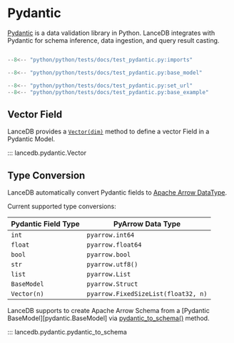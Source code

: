 # Pydantic

[Pydantic](https://docs.pydantic.dev/latest/) is a data validation library in Python.
LanceDB integrates with Pydantic for schema inference, data ingestion, and query result casting.



```python

--8<-- "python/python/tests/docs/test_pydantic.py:imports"

--8<-- "python/python/tests/docs/test_pydantic.py:base_model"

--8<-- "python/python/tests/docs/test_pydantic.py:set_url"
--8<-- "python/python/tests/docs/test_pydantic.py:base_example"
```


## Vector Field

LanceDB provides a [`Vector(dim)`](python.md#lancedb.pydantic.Vector) method to define a
vector Field in a Pydantic Model.

::: lancedb.pydantic.Vector

## Type Conversion

LanceDB automatically convert Pydantic fields to
[Apache Arrow DataType](https://arrow.apache.org/docs/python/generated/pyarrow.DataType.html#pyarrow.DataType).

Current supported type conversions:

| Pydantic Field Type | PyArrow Data Type |
| ------------------- | ----------------- |
| `int`               | `pyarrow.int64`   |
| `float`              | `pyarrow.float64`  |
| `bool`              | `pyarrow.bool`    |
| `str`               | `pyarrow.utf8()`    |
| `list`              | `pyarrow.List`    |
| `BaseModel`         | `pyarrow.Struct`    |
| `Vector(n)`         | `pyarrow.FixedSizeList(float32, n)` |

LanceDB supports to create Apache Arrow Schema from a
[Pydantic BaseModel][pydantic.BaseModel]
via [pydantic_to_schema()](python.md#lancedb.pydantic.pydantic_to_schema) method.

::: lancedb.pydantic.pydantic_to_schema
